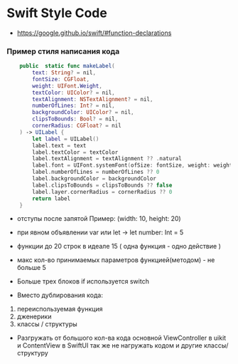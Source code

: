 # Swift Style Code


- https://google.github.io/swift/#function-declarations

### Пример стиля написания кода
```swift
    public  static func makeLabel(
        text: String? = nil,
        fontSize: CGFloat,
        weight: UIFont.Weight,
        textColor: UIColor? = nil,
        textAlignment: NSTextAlignment? = nil,
        numberOfLines: Int? = nil,
        backgroundColor: UIColor? = nil,
        clipsToBounds: Bool? = nil,
        cornerRadius: CGFloat? = nil
    ) -> UILabel {
        let label = UILabel()
        label.text = text
        label.textColor = textColor
        label.textAlignment = textAlignment ?? .natural
        label.font = UIFont.systemFont(ofSize: fontSize, weight: weight )
        label.numberOfLines = numberOfLines ?? 0
        label.backgroundColor = backgroundColor
        label.clipsToBounds = clipsToBounds ?? false
        label.layer.cornerRadius = cornerRadius ?? 0
        return label
    }
```
- отступы после запятой
Пример: 
(width: 10, height: 20)

- при явном объявлении var или let ->  let number: Int = 5

* функции до 20 строк в идеале 15 ( одна функция - одно действие ) 

*  макс кол-во принимаемых параметров функцией(методом) - не больше 5 

* Больше трех блоков  if  используется switch 

* Вместо дублирования кода: 
1. переиспользуемая функция
2. дженерики 
3. классы / структуры 

* Разгружать от большого кол-ва кода  основной ViewController в uikit и ContentView в SwiftUI так же не нагружать кодом и другие классы/структуру 
